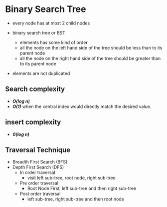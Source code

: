 # Binary Search Tree

* every node has at most 2 child nodes


*  binary search tree or BST
    *  elements has some kind of order
    * all the node on the left hand side of the tree should be less than to its parent node
    * all the node on the right hand side of the tree should be greater than to its parent node
* elements are not duplicated


## Search complexity 
* ___O(log n)___
* ___O(1)___ when the central index would directly match the desired value.

## insert complexity
* ___0(log n)___

## Traversal Technique
* Breadth First Search (BFS)
* Depth First Search (DFS)
    * In order traversal
        * visit left sub-tree, root node, right sub-tree
    * Pre order traversal
        * Root Node First, left sub-tree and then right sub-tree
    * Post order traversal
        * left sub-tree, right sub-tree and then root node

